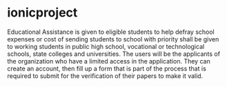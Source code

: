 # ionicproject
Educational Assistance is given to eligible students to help defray school expenses or cost of sending students to school with priority shall be given to working students in public high school, vocational or technological schools, state colleges and universities. The users will be the applicants of the organization who have a limited access in the application. They can create an account, then fill up a form that is part of the process that is required to submit for the verification of their papers to make it valid.
